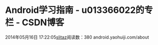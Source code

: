 # Android学习指南 - u013366022的专栏 - CSDN博客
2014年05月16日 17:22:05[slitaz](https://me.csdn.net/u013366022)阅读数：380
android.yaohuiji.com/about
